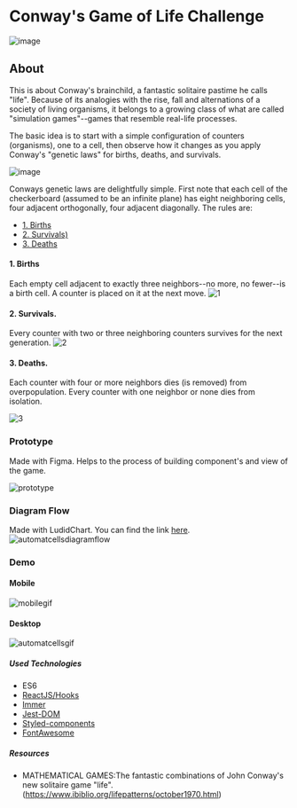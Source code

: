 # Conway's Game of Life Challenge

![image](https://user-images.githubusercontent.com/56927809/83430468-58ca6780-a3fb-11ea-9be7-c0cc071903d9.png)

## About

This is about Conway's brainchild, a fantastic solitaire pastime he calls "life". Because of its analogies with the rise, fall and alternations of a society of living organisms, it belongs to a growing class of what are called "simulation games"--games that resemble real-life processes.

The basic idea is to start with a simple configuration of counters (organisms), one to a cell, then observe how it changes as you apply Conway's "genetic laws" for births, deaths, and survivals. 

![image](https://user-images.githubusercontent.com/56927809/83429370-929a6e80-a3f9-11ea-9463-edd37780d301.png)

Conways genetic laws are delightfully simple. First note that each cell of the checkerboard (assumed to be an infinite plane) has eight neighboring cells, four adjacent orthogonally, four adjacent diagonally. The rules are:

* [1. Births](#1-births)
* [2. Survivals)](#2-survivals)
* [3. Deaths](#3-deaths)

#### 1. Births 
Each empty cell adjacent to exactly three neighbors--no more, no fewer--is a birth cell. A counter is placed on it at the next move.
![1](https://user-images.githubusercontent.com/56927809/83491384-4db51d00-a477-11ea-83c0-08536f8b20e2.JPG)

#### 2. Survivals.
Every counter with two or three neighboring counters survives for the next generation.
![2](https://user-images.githubusercontent.com/56927809/83491394-5148a400-a477-11ea-96bc-66a7262fccf9.JPG)

#### 3. Deaths. 
Each counter with four or more neighbors dies (is removed) from overpopulation. Every counter with one neighbor or none dies from isolation.

![3](https://user-images.githubusercontent.com/56927809/83491402-53126780-a477-11ea-9d94-f920bfbf94c7.JPG)

### Prototype 

Made with Figma. Helps to the process of building component's and view of the game.

![prototype](https://user-images.githubusercontent.com/56927809/83457935-3c442480-a427-11ea-94bc-8b71729e90f7.JPG)

### Diagram Flow 

Made with LudidChart. You can find the link [here](https://bit.ly/36PdlmV).
![automatcellsdiagramflow](https://user-images.githubusercontent.com/56927809/83443782-ec0d9800-a40f-11ea-9e8e-970446b9db58.JPG)

### Demo

#### Mobile
![mobilegif](https://user-images.githubusercontent.com/56927809/83594824-d5f1fb80-a525-11ea-8567-54cefad8ca72.gif)

#### Desktop
![automatcellsgif](https://user-images.githubusercontent.com/56927809/83489804-9e774680-a474-11ea-8c83-a245c34bcda5.gif)

##### Used Technologies

- ES6
- [ReactJS/Hooks](https://reactjs.org/)
- [Immer](https://immerjs.github.io/immer/docs/introduction)
- [Jest-DOM](https://testing-library.com/docs/ecosystem-jest-dom)
- [Styled-components](https://styled-components.com/)
- [FontAwesome](https://fontawesome.com/)

##### Resources

- MATHEMATICAL GAMES:The fantastic combinations of John Conway's new solitaire game "life". (https://www.ibiblio.org/lifepatterns/october1970.html)

